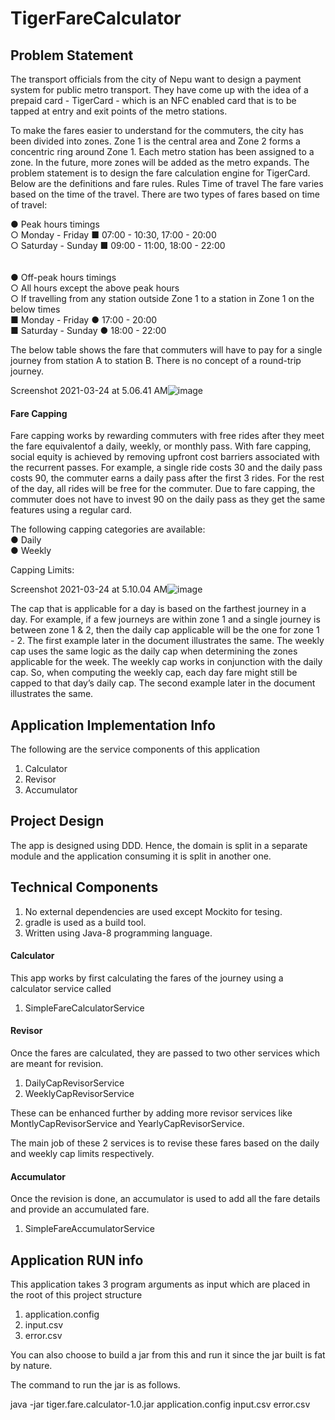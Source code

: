 # TigerFareCalculator

## Problem Statement 

The transport officials from the city of Nepu want to design a payment system for public metro transport. They have come up with the idea of a prepaid card - TigerCard - which is an NFC enabled card that is to be tapped at entry and exit points of the metro stations.  

To make the fares easier to understand for the commuters, the city has been divided into zones. Zone 1 is the central area and Zone 2 forms a concentric ring around Zone 1. Each metro station has been assigned to a zone. In the future, more zones will be added as the metro expands.  The problem statement is to design the fare calculation engine for TigerCard. Below are the definitions and fare rules. Rules Time of travel The fare varies based on the time of the travel. There are two types of fares based on time of travel: 

● Peak hours timings<br />
  ○ Monday - Friday   ■ 07:00 - 10:30, 17:00 - 20:00 <br />
  ○ Saturday - Sunday ■ 09:00 - 11:00, 18:00 - 22:00 <br />
  <br />
  <br />
 ● Off-peak hours timings <br />
  ○ All hours except the above peak hours <br />
  ○ If travelling from any station outside Zone 1 to a station in Zone 1 on the below times <br />
    ■ Monday - Friday   ● 17:00  - 20:00 <br />
    ■ Saturday - Sunday ● 18:00 - 22:00  <br />
    
The below table shows the fare that commuters will have to pay for a single journey from station A to station B. There is no concept of a round-trip journey. 


Screenshot 2021-03-24 at 5.06.41 AM![image](https://user-images.githubusercontent.com/13884202/112232563-d13a3780-8c5e-11eb-8be6-b7e839103aa5.png)

#### Fare Capping
Fare capping works by rewarding commuters with free rides after they meet the fare equivalentof a daily, weekly, or monthly pass. With fare capping, social equity is achieved by removing upfront cost barriers associated with the recurrent passes. For example, a single ride costs 30 and the daily pass costs 90, the commuter earns a daily pass after the first 3 rides. For the rest of the day, all rides will be free for the commuter. Due to fare capping, the commuter does not have to invest 90 on the daily pass as they get the same features using a regular card.

The following capping categories are available:<br />
  ● Daily<br />
  ● Weekly<br />
  
Capping Limits:

Screenshot 2021-03-24 at 5.10.04 AM![image](https://user-images.githubusercontent.com/13884202/112232836-4c035280-8c5f-11eb-92ae-acbaa2bfeea2.png)

The cap that is applicable for a day is based on the farthest journey in a day. For example, if a few journeys are within zone 1 and a single journey is between zone 1 & 2, then the daily cap applicable will be the one for zone 1 - 2. The first example later in the document illustrates the same. The weekly cap uses the same logic as the daily cap when determining the zones applicable for the week.  The weekly cap works in conjunction with the daily cap. So, when computing the weekly cap, each day fare might still be capped to that day’s daily cap. The second example later in the document illustrates the same. 


## Application Implementation Info


The following are the service components of this application
1. Calculator
2. Revisor
3. Accumulator

## Project Design

The app is designed using DDD. Hence, the domain is split in a separate module and the application consuming it is split in another one. 

## Technical Components

1. No external dependencies are used except Mockito for tesing. 
2. gradle is used as a build tool.
3. Written using Java-8 programming language.

#### Calculator

This app works by first calculating the fares of the journey using a calculator service called 

1. SimpleFareCalculatorService

#### Revisor

Once the fares are calculated, they are passed to two other services which are meant for revision.

1. DailyCapRevisorService
2. WeeklyCapRevisorService

These can be enhanced further by adding more revisor services like MontlyCapRevisorService and YearlyCapRevisorService.

The main job of these 2 services is to revise these fares based on the daily and weekly cap limits respectively. 

#### Accumulator

Once the revision is done, an accumulator is used to add all the fare details and provide an accumulated fare. 

1. SimpleFareAccumulatorService

## Application RUN info

This application takes 3 program arguments as input which are placed in the root of this project structure

1. application.config
2. input.csv
3. error.csv 

You can also choose to build a jar from this and run it since the jar built is fat by nature.

The command to run the jar is as follows.

java -jar tiger.fare.calculator-1.0.jar application.config input.csv error.csv

